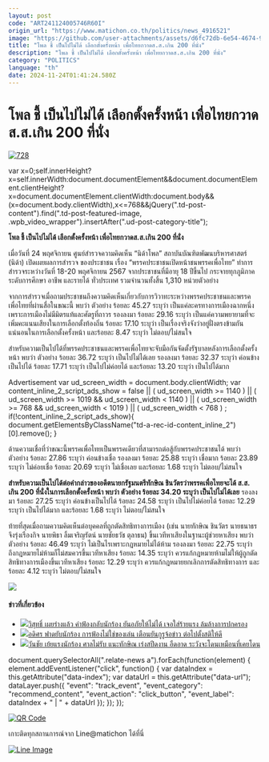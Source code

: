 ```yaml
---
layout: post
code: "ART241124005746R60I"
origin_url: "https://www.matichon.co.th/politics/news_4916521"
image: "https://github.com/user-attachments/assets/d6fc72db-6e54-4674-9763-be6e221672a9"
title: "โพล ชี้ เป็นไปไม่ได้ เลือกตั้งครั้งหน้า เพื่อไทยกวาดส.ส.เกิน 200 ที่นั่ง"
description: "โพล ชี้ เป็นไปไม่ได้ เลือกตั้งครั้งหน้า เพื่อไทยกวาดส.ส.เกิน 200 ที่นั่ง"
category: "POLITICS"
language: "th"
date: 2024-11-24T01:41:24.580Z
---
```


# โพล ชี้ เป็นไปไม่ได้ เลือกตั้งครั้งหน้า เพื่อไทยกวาดส.ส.เกิน 200 ที่นั่ง

[![](https://www.matichon.co.th/wp-content/uploads/2024/11/728-300.jpg "728")](https://www.matichon.co.th/wp-content/uploads/2024/11/728-300.jpg)

var x=0;self.innerHeight?x=self.innerWidth:document.documentElement&&document.documentElement.clientHeight?x=document.documentElement.clientWidth:document.body&&(x=document.body.clientWidth),x<=768&&jQuery(".td-post-content").find(".td-post-featured-image, .wpb\_video\_wrapper").insertAfter(".ud-post-category-title");

**โพล ชี้ เป็นไปไม่ได้ เลือกตั้งครั้งหน้า เพื่อไทยกวาดส.ส.เกิน 200 ที่นั่ง**

เมื่อวันที่ 24 พฤศจิกายน ศูนย์สำรวจความคิดเห็น “นิด้าโพล” สถาบันบัณฑิตพัฒนบริหารศาสตร์ (นิด้า) เปิดเผยผลการสำรวจ ของประชาชน เรื่อง “พรรคประชาชนเปิดหน้าชนพรรคเพื่อไทย” ทำการสำรวจระหว่างวันที่ 18-20 พฤศจิกายน 2567 จากประชาชนที่มีอายุ 18 ปีขึ้นไป กระจายทุกภูมิภาค ระดับการศึกษา อาชีพ และรายได้ ทั่วประเทศ รวมจำนวนทั้งสิ้น 1,310 หน่วยตัวอย่าง

จากการสำรวจเมื่อถามประชาชนถึงความคิดเห็นเกี่ยวกับการวิวาทะระหว่างพรรคประชาชนและพรรคเพื่อไทยที่ผ่านสื่อในขณะนี้ พบว่า ตัวอย่าง ร้อยละ 45.27 ระบุว่า เป็นแค่ละครทางการเมืองฉากหนึ่ง เพราะการเมืองไม่มีมิตรแท้และศัตรูที่ถาวร รองลงมา ร้อยละ 29.16 ระบุว่า เป็นแค่ความพยายามที่จะเพิ่มคะแนนเสียงในการเลือกตั้งท้องถิ่น ร้อยละ 17.10 ระบุว่า เป็นเรื่องจริงจังว่าอยู่ฝั่งตรงข้ามกันแน่นอนในการเลือกตั้งครั้งหน้า และร้อยละ 8.47 ระบุว่า ไม่ตอบ/ไม่สนใจ

สำหรับความเป็นไปได้ที่พรรคประชาชนและพรรคเพื่อไทยจะจับมือกันจัดตั้งรัฐบาลหลังการเลือกตั้งครั้งหน้า พบว่า ตัวอย่าง ร้อยละ 36.72 ระบุว่า เป็นไปไม่ได้เลย รองลงมา ร้อยละ 32.37 ระบุว่า ค่อนข้างเป็นไปได้ ร้อยละ 17.71 ระบุว่า เป็นไปไม่ค่อยได้ และร้อยละ 13.20 ระบุว่า เป็นไปได้มาก

Advertisement var ud\_screen\_width = document.body.clientWidth; var content\_inline\_2\_script\_ads\_show = false || ( ud\_screen\_width >= 1140 ) || ( ud\_screen\_width >= 1019 && ud\_screen\_width < 1140 ) || ( ud\_screen\_width >= 768 && ud\_screen\_width < 1019 ) || ( ud\_screen\_width < 768 ) ; if(!content\_inline\_2\_script\_ads\_show){ document.getElementsByClassName("td-a-rec-id-content\_inline\_2")\[0\].remove(); }

ด้านความเชื่อที่ว่าขณะนี้พรรคเพื่อไทยเป็นพรรคเดียวที่สามารถต่อสู้กับพรรคประชาชนได้ พบว่า ตัวอย่าง ร้อยละ 27.86 ระบุว่า ค่อนข้างเชื่อ รองลงมา ร้อยละ 25.88 ระบุว่า เชื่อมาก ร้อยละ 23.89 ระบุว่า ไม่ค่อยเชื่อ ร้อยละ 20.69 ระบุว่า ไม่เชื่อเลย และร้อยละ 1.68 ระบุว่า ไม่ตอบ/ไม่สนใจ

**สำหรับความเป็นไปได้ต่อคำกล่าวของอดีตนายกรัฐมนตรีทักษิณ ชินวัตรว่าพรรคเพื่อไทยจะได้ ส.ส. เกิน 200 ที่นั่งในการเลือกตั้งครั้งหน้า พบว่า ตัวอย่าง ร้อยละ 34.20 ระบุว่า เป็นไปไม่ได้เลย** รองลงมา ร้อยละ 27.25 ระบุว่า ค่อนข้างเป็นไปได้ ร้อยละ 24.58 ระบุว่า เป็นไปไม่ค่อยได้ ร้อยละ 12.29 ระบุว่า เป็นไปได้มาก และร้อยละ 1.68 ระบุว่า ไม่ตอบ/ไม่สนใจ

ท้ายที่สุดเมื่อถามความคิดเห็นต่อบุคคลที่ถูกตัดสิทธิทางการเมือง (เช่น นายทักษิณ ชินวัตร นายธนาธร จึงรุ่งเรืองกิจ นายพิธา ลิ้มเจริญรัตน์ นายชัยธวัช ตุลาธน) ขึ้นเวทีหาเสียงในฐานะผู้ช่วยหาเสียง พบว่า ตัวอย่าง ร้อยละ 46.49 ระบุว่า ไม่เป็นไรเพราะกฎหมายไม่ได้ห้าม รองลงมา ร้อยละ 22.75 ระบุว่า ถึงกฎหมายไม่ห้ามก็ไม่สมควรขึ้นเวทีหาเสียง ร้อยละ 14.35 ระบุว่า ควรแก้กฎหมายห้ามไม่ให้ผู้ถูกตัดสิทธิทางการเมืองขึ้นเวทีหาเสียง ร้อยละ 12.29 ระบุว่า ควรแก้กฎหมายยกเลิกการตัดสิทธิทางการ และร้อยละ 4.12 ระบุว่า ไม่ตอบ/ไม่สนใจ

![](https://www.matichon.co.th/wp-content/uploads/2024/11/thumbnail_NIDA-Poll-พรรคประชาชนเปิดหน้าชนพรรคเพื่อไทย-573x1024.jpg)

#### ข่าวที่เกี่ยวข้อง

*   [![](https://www.matichon.co.th/wp-content/uploads/2024/11/kongdee456.jpg)วิสุทธิ์ เผยร่างแล้ว คำฟ้องกลับนักร้อง ยันอภัยให้ไม่ได้ เจอใส่ร้ายแรง ล้มล้างการปกครอง](https://www.matichon.co.th/politics/news_4915996)
*   [![](https://www.matichon.co.th/wp-content/uploads/2024/11/ad728456.jpg)อดิศร ฟาดยับนักร้อง การฟ้องไม่ใช่ของเล่น เตือนยันกูรูจ้อข่าว ต่อไปตั้งสติให้ดี](https://www.matichon.co.th/politics/news_4915750)
*   [![](https://www.matichon.co.th/wp-content/uploads/2024/11/7281-230-29.jpg)วันชัย เย้ยแรงนักร้อง ศาลไม่รับ แนะทักษิณ เร่งสปีดงาน อืดอาด ระวังจะโดนเหมือนที่เคยโดน](https://www.matichon.co.th/politics/news_4915431)

document.querySelectorAll(".relate-news a").forEach(function(element) { element.addEventListener("click", function() { var dataIndex = this.getAttribute("data-index"); var dataUrl = this.getAttribute("data-url"); dataLayer.push({ "event": "track\_event", "event\_category": "recommend\_content", "event\_action": "click\_button", "event\_label": dataIndex + " | " + dataUrl }); }); });

[![QR Code](https://www.matichon.co.th/wp-content/uploads/2023/07/wob1371z.jpg)](https://lin.ee/ht0nDxX)

เกาะติดทุกสถานการณ์จาก Line@matichon ได้ที่นี่

[![Line Image](https://www.matichon.co.th/wp-content/uploads/2023/07/th.png)](https://lin.ee/ht0nDxX)
